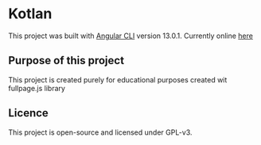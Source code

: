 # Kotlan

This project was built with [Angular CLI](https://github.com/angular/angular-cli) version 13.0.1.
Currently online [here](kotlan.web.app)

## Purpose of this project

This project is created purely for educational purposes created wit fullpage.js library

## Licence

This project is open-source and licensed under GPL-v3.
